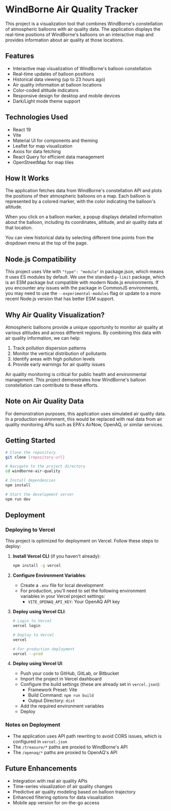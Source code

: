 # WindBorne Air Quality Tracker

This project is a visualization tool that combines WindBorne's constellation of atmospheric balloons with air quality data. The application displays the real-time positions of WindBorne's balloons on an interactive map and provides information about air quality at those locations.

## Features

- Interactive map visualization of WindBorne's balloon constellation
- Real-time updates of balloon positions
- Historical data viewing (up to 23 hours ago)
- Air quality information at balloon locations
- Color-coded altitude indicators
- Responsive design for desktop and mobile devices
- Dark/Light mode theme support

## Technologies Used

- React 19
- Vite
- Material UI for components and theming
- Leaflet for map visualization
- Axios for data fetching
- React Query for efficient data management
- OpenStreetMap for map tiles

## How It Works

The application fetches data from WindBorne's constellation API and plots the positions of their atmospheric balloons on a map. Each balloon is represented by a colored marker, with the color indicating the balloon's altitude.

When you click on a balloon marker, a popup displays detailed information about the balloon, including its coordinates, altitude, and air quality data at that location.

You can view historical data by selecting different time points from the dropdown menu at the top of the page.

## Node.js Compatibility

This project uses Vite with `"type": "module"` in package.json, which means it uses ES modules by default. We use the standard `p-limit` package, which is an ESM package but compatible with modern Node.js environments. If you encounter any issues with the package in CommonJS environments, you may need to use the `--experimental-modules` flag or update to a more recent Node.js version that has better ESM support.

## Why Air Quality Visualization?

Atmospheric balloons provide a unique opportunity to monitor air quality at various altitudes and across different regions. By combining this data with air quality information, we can help:

1. Track pollution dispersion patterns
2. Monitor the vertical distribution of pollutants
3. Identify areas with high pollution levels
4. Provide early warnings for air quality issues

Air quality monitoring is critical for public health and environmental management. This project demonstrates how WindBorne's balloon constellation can contribute to these efforts.

## Note on Air Quality Data

For demonstration purposes, this application uses simulated air quality data. In a production environment, this would be replaced with real data from air quality monitoring APIs such as EPA's AirNow, OpenAQ, or similar services.

## Getting Started

```bash
# Clone the repository
git clone [repository-url]

# Navigate to the project directory
cd windborne-air-quality

# Install dependencies
npm install

# Start the development server
npm run dev
```

## Deployment

### Deploying to Vercel

This project is optimized for deployment on Vercel. Follow these steps to deploy:

1. **Install Vercel CLI** (if you haven't already):
   ```bash
   npm install -g vercel
   ```

2. **Configure Environment Variables**:
   - Create a `.env` file for local development
   - For production, you'll need to set the following environment variables in your Vercel project settings:
     - `VITE_OPENAQ_API_KEY`: Your OpenAQ API key

3. **Deploy using Vercel CLI**:
   ```bash
   # Login to Vercel
   vercel login
   
   # Deploy to Vercel
   vercel
   
   # For production deployment
   vercel --prod
   ```

4. **Deploy using Vercel UI**:
   - Push your code to GitHub, GitLab, or Bitbucket
   - Import the project in Vercel dashboard
   - Configure the build settings (these are already set in `vercel.json`):
     - Framework Preset: Vite
     - Build Command: `npm run build`
     - Output Directory: `dist`
   - Add the required environment variables
   - Deploy

### Notes on Deployment

- The application uses API path rewriting to avoid CORS issues, which is configured in `vercel.json`
- The `/treasure/*` paths are proxied to WindBorne's API
- The `/openaq/*` paths are proxied to OpenAQ's API

## Future Enhancements

- Integration with real air quality APIs
- Time-series visualization of air quality changes
- Predictive air quality modeling based on balloon trajectory
- Enhanced filtering options for data visualization
- Mobile app version for on-the-go access
